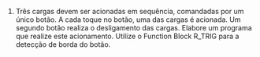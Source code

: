1. Três cargas devem ser acionadas em sequência, comandadas por um único botão. A
cada toque no botão, uma das cargas é acionada. Um segundo botão realiza o
desligamento das cargas. Elabore um programa que realize este acionamento. Utilize o
Function Block R_TRIG para a detecção de borda do botão.
